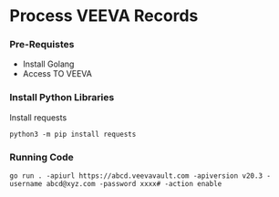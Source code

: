 # Process VEEVA Records

### Pre-Requistes
* Install Golang
* Access TO VEEVA

### Install Python Libraries
Install requests
```
python3 -m pip install requests
```

### Running Code 
```
go run . -apiurl https://abcd.veevavault.com -apiversion v20.3 -username abcd@xyz.com -password xxxx# -action enable
```
